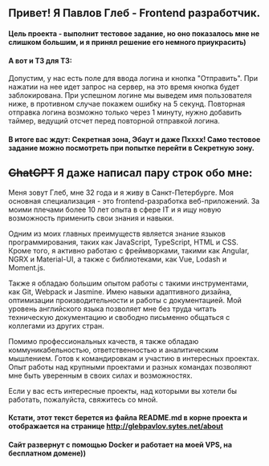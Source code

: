 ## Привет! Я Павлов Глеб - Frontend разработчик.

#### Цель проекта - выполнит тестовое задание, но оно показалось мне не слишком большим, и я принял решение его немного приукрасить)
#### А вот и ТЗ для ТЗ:   
Допустим, у нас есть поле для ввода логина и кнопка "Отправить". При нажатии на нее идет запрос на сервер, на это время кнопка будет заблокирована. При успешном логине мы выведем имя пользователя ниже, в противном случае покажем ошибку на 5 секунд. Повторная отправка логина возможно только через 1 минуту, нужно добавить таймер, ведущий отсчет перед повторной отправкой логина.

#### В итоге вас ждут: Секретная зона, Эбаут и даже Пхххх! Само тестовое задание можно посмотреть при попытке перейти в Секретную зону.

## ~~GhatGPT~~ Я даже написал пару строк обо мне:

Меня зовут Глеб, мне 32 года и я живу в Санкт-Петербурге. Моя основная специализация - это frontend-разработка веб-приложений. За моими плечами более 10 лет опыта в сфере IT и я ищу новую возможность применить свои знания и навыки.

Одним из моих главных преимуществ является знание языков программирования, таких как JavaScript, TypeScript, HTML и CSS. Кроме того, я активно работаю с фреймворками, такими как Angular, NGRX и Material-UI, а также с библиотеками, как Vue, Lodash и Moment.js.

Также я обладаю большим опытом работы с такими инструментами, как Git, Webpack и Jasmine. Имею навыки адаптивного дизайна, оптимизации производительности и работы с документацией. Мой уровень английского языка позволяет мне без труда читать техническую документацию и свободно письменно общаться с коллегами из других стран.

Помимо профессиональных качеств, я также обладаю коммуникабельностью, ответственностью и аналитическим мышлением. Готов к командировкам и участию в интересных проектах. Опыт работы над крупными проектами и разных командах позволяют мне быть уверенным в своих силах и возможностях.

Если у вас есть интересные проекты, над которыми вы хотели бы работать, пожалуйста, свяжитесь со мной.

#### Кстати, этот текст берется из файла README.md в корне проекта и отображается на странице http://glebpavlov.sytes.net/about

#### Сайт развернут с помощью Docker и работает на моей VPS, на бесплатном домене))
